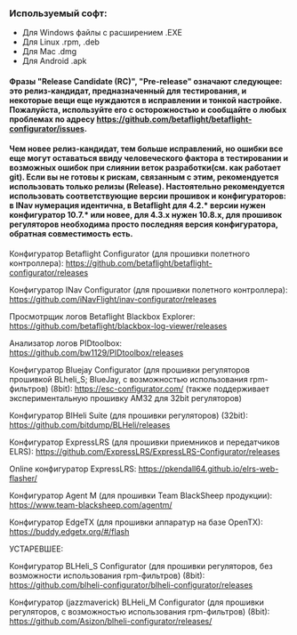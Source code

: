 ### Используемый софт:
 
* Для Windows файлы с расширением .EXE
* Для Linux .rpm, .deb
* Для Mac .dmg
* Для Android .apk

#### Фразы "Release Candidate (RC)", "Pre-release" означают следующее: это релиз-кандидат, предназначенный для тестирования, и некоторые вещи еще нуждаются в исправлении и тонкой настройке. Пожалуйста, используйте его с осторожностью и сообщайте о любых проблемах по адресу https://github.com/betaflight/betaflight-configurator/issues.
#### Чем новее релиз-кандидат, тем больше исправлений, но ошибки все еще могут оставаться ввиду человеческого фактора в тестировании и возможных ошибок при слиянии веток разработки(см. как работает git). Если вы не готовы к рискам, связанным с этим, рекомендуется использовать только релизы (Release). Настоятельно рекомендуется использовать соответствующие версии прошивок и конфигураторов: в INav нумерация идентична, в Betaflight для 4.2.\* версии нужен конфигуратор 10.7.\* или новее, для 4.3.х нужен 10.8.х, для прошивок регуляторов необходима просто последняя версия конфигуратора, обратная совместимость есть.

Конфигуратор Betaflight Configurator (для прошивки полетного контроллера):
https://github.com/betaflight/betaflight-configurator/releases

Конфигуратор INav Configurator (для прошивки полетного контроллера):
https://github.com/iNavFlight/inav-configurator/releases

Просмотрщик логов Betaflight Blackbox Explorer:
https://github.com/betaflight/blackbox-log-viewer/releases

Анализатор логов PIDtoolbox:
https://github.com/bw1129/PIDtoolbox/releases

Конфигуратор Bluejay Configurator (для прошивки регуляторов прошивкой BLheli_S; BlueJay, с возможностью использования rpm-фильтров)  (8bit):
https://esc-configurator.com/ (также поддерживает экспериментальную прошивку AM32 для 32bit регуляторов)

Конфигуратор BlHeli Suite (для прошивки регуляторов) (32bit):
https://github.com/bitdump/BLHeli/releases

Конфигуратор ExpressLRS (для прошивки приемников и передатчиков ELRS):
https://github.com/ExpressLRS/ExpressLRS-Configurator/releases

Online конфигуратор ExpressLRS: https://pkendall64.github.io/elrs-web-flasher/

Конфигуратор Agent M (для прошивки Team BlackSheep продукции):
https://www.team-blacksheep.com/agentm/

Конфигуратор EdgeTX (для прошивки аппаратур на базе OpenTX):
https://buddy.edgetx.org/#/flash

УСТАРЕВШЕЕ:

Конфигуратор BLHeli_S Configurator (для прошивки регуляторов, без возможности использования rpm-фильтров) (8bit):
https://github.com/blheli-configurator/blheli-configurator/releases

Конфигуратор (jazzmaverick) BLHeli_M Configurator (для прошивки регуляторов, с возможностью использования rpm-фильтров) (8bit):
https://github.com/Asizon/blheli-configurator/releases/



